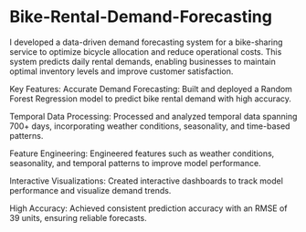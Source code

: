 # Bike-Rental-Demand-Forecasting


I developed a data-driven demand forecasting system for a bike-sharing service to optimize bicycle allocation and reduce operational costs. This system predicts daily rental demands, enabling businesses to maintain optimal inventory levels and improve customer satisfaction.

Key Features:
Accurate Demand Forecasting: Built and deployed a Random Forest Regression model to predict bike rental demand with high accuracy.

Temporal Data Processing: Processed and analyzed temporal data spanning 700+ days, incorporating weather conditions, seasonality, and time-based patterns.

Feature Engineering: Engineered features such as weather conditions, seasonality, and temporal patterns to improve model performance.

Interactive Visualizations: Created interactive dashboards to track model performance and visualize demand trends.

High Accuracy: Achieved consistent prediction accuracy with an RMSE of 39 units, ensuring reliable forecasts.

